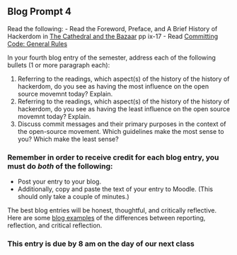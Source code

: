 ## Blog Prompt 4

Read the following:
    - Read the Foreword, Preface, and A Brief History of Hackerdom in [The Cathedral and the Bazaar](https://monoskop.org/images/e/e0/Raymond_Eric_S_The_Cathedral_and_the_Bazaar_rev_ed.pdf) pp ix-17
    - Read [Committing Code: General Rules](https://gist.github.com/digitaljhelms/3761873)

In your fourth blog entry of the semester, address each of the following bullets (1 or more paragraph each):
  1. Referring to the readings, which aspect(s) of the history of the history of hackerdom, do you see as having the most influence on 
  the open source movemnt today? Explain.
  2. Referring to the readings, which aspect(s) of the history of the history of hackerdom, do you see as having the least influence on 
  the open source movemnt today? Explain.
  3. Discuss commit messages and their primary purposes in the context of the open-source movement. 
  Which guidelines make the most sense to you? Which make the least sense?
### Remember in order to receive credit for each blog entry, you must do *both* of the following:

  - Post your entry to your blog.
  - Additionally, copy and paste the text of your entry to Moodle. (This should only take a couple of minutes.)
  
The best blog entries will be honest, thoughtful, and critically reflective. Here are some [blog examples](blogreflection.md) of the differences between reporting, reflection, and critical reflection.
  
### This entry is due by 8 am on the day of our next class

